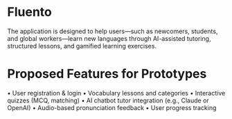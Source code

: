 # Fluento

The application is designed to help users—such as newcomers, students, and global workers—learn new languages through AI-assisted tutoring, structured lessons, and gamified learning exercises.


# Proposed Features for Prototypes
  •	User registration & login
  •	Vocabulary lessons and categories
  •	Interactive quizzes (MCQ, matching)
  •	AI chatbot tutor integration (e.g., Claude or OpenAI)
  •	Audio-based pronunciation feedback
  •	User progress tracking
